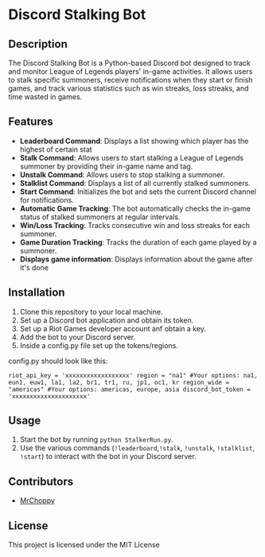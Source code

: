 # Discord Stalking Bot

## Description

The Discord Stalking Bot is a Python-based Discord bot designed to track and monitor League of Legends players' in-game activities. It allows users to stalk specific summoners, receive notifications when they start or finish games, and track various statistics such as win streaks, loss streaks, and time wasted in games.

## Features

- **Leaderboard Command**: Displays a list showing which player has the highest of certain stat
- **Stalk Command**: Allows users to start stalking a League of Legends summoner by providing their in-game name and tag.
- **Unstalk Command**: Allows users to stop stalking a summoner.
- **Stalklist Command**: Displays a list of all currently stalked summoners.
- **Start Command**: Initializes the bot and sets the current Discord channel for notifications.
- **Automatic Game Tracking**: The bot automatically checks the in-game status of stalked summoners at regular intervals.
- **Win/Loss Tracking**: Tracks consecutive win and loss streaks for each summoner.
- **Game Duration Tracking**: Tracks the duration of each game played by a summoner.
- **Displays game information**: Displays information about the game after it's done


## Installation

1. Clone this repository to your local machine.
2. Set up a Discord bot application and obtain its token.
3. Set up a Riot Games developer account anf obtain a key.
4. Add the bot to your Discord server.
5. Inside a config.py file set up the tokens/regions.

config.py should look like this:

`riot_api_key = 'xxxxxxxxxxxxxxxxxx'
region = "na1" #Your options: na1, eun1, euw1, la1, la2, br1, tr1, ru, jp1, oc1, kr
region_wide = "americas" #Your options: americas, europe, asia
discord_bot_token = 'xxxxxxxxxxxxxxxxxxxxx'
`
## Usage

1. Start the bot by running `python StalkerRun.py`.
2. Use the various commands (`!leaderboard`,`!stalk`, `!unstalk`, `!stalklist`, `!start`) to interact with the bot in your Discord server.

## Contributors

- [MrChoppy](https://github.com/MrChoppy)

## License

This project is licensed under the MIT License

